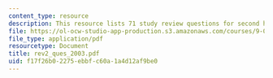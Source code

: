 ```yaml
---
content_type: resource
description: This resource lists 71 study review questions for second half of semester.
file: https://ol-ocw-studio-app-production.s3.amazonaws.com/courses/9-01-neuroscience-and-behavior-fall-2003/f17f26b02275ebbfc60a1a4d12af9be0_rev2_ques_2003.pdf
file_type: application/pdf
resourcetype: Document
title: rev2_ques_2003.pdf
uid: f17f26b0-2275-ebbf-c60a-1a4d12af9be0
---
```

